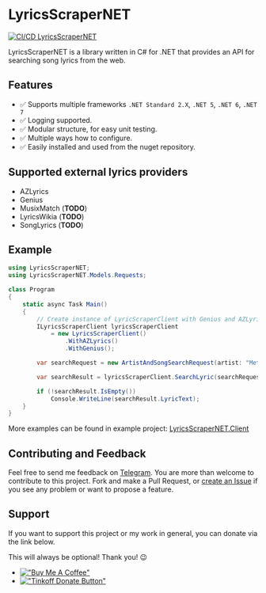 # LyricsScraperNET

[![CI/CD LyricsScraperNET](https://github.com/skuill/LyricsScraperNET/actions/workflows/cicd.yaml/badge.svg)](https://github.com/skuill/LyricsScraperNET/actions/workflows/cicd.yaml)

LyricsScraperNET is a library written in C# for .NET that provides an API for searching song lyrics from the web. 

## Features

* ✅ Supports multiple frameworks `.NET Standard 2.X`, `.NET 5`, `.NET 6`, `.NET 7`
* ✅ Logging supported.
* ✅ Modular structure, for easy unit testing.
* ✅ Multiple ways how to configure.
* ✅ Easily installed and used from the nuget repository.

## Supported external lyrics providers

- AZLyrics
- Genius
- MusixMatch (**TODO**)
- LyricsWikia (**TODO**)
- SongLyrics (**TODO**)

## Example

```csharp
using LyricsScraperNET;
using LyricsScraperNET.Models.Requests;

class Program
{
    static async Task Main()
    {
        // Create instance of LyricScraperClient with Genius and AZLyrics providers
        ILyricsScraperClient lyricsScraperClient 
            = new LyricsScraperClient()
                .WithAZLyrics()
                .WithGenius();

        var searchRequest = new ArtistAndSongSearchRequest(artist: "Metallica", song: "Nothing Else Matters");

        var searchResult = lyricsScraperClient.SearchLyric(searchRequest);

        if (!searchResult.IsEmpty())
            Console.WriteLine(searchResult.LyricText);
    }
}
```
More examples can be found in example project: [LyricsScraperNET.Client](LyricsScraperNET.Client/Program.cs)

## Contributing and Feedback

Feel free to send me feedback on [Telegram](https://t.me/skuill).
You are more than welcome to contribute to this project. Fork and make a Pull Request, or [create an Issue](https://github.com/skuill/LyricScraperNET/issues/new) if you see any problem or want to propose a feature.

## Support
If you want to support this project or my work in general, you can donate via the link below. 

This will always be optional! Thank you! 😉

 * [!["Buy Me A Coffee"](https://www.buymeacoffee.com/assets/img/custom_images/orange_img.png)](https://www.buymeacoffee.com/skuill)
 * [!["Tinkoff Donate Button"](https://www.paypalobjects.com/en_US/i/btn/btn_donateCC_LG.gif)](https://www.tinkoff.ru/cf/3MNYeRds3s)
